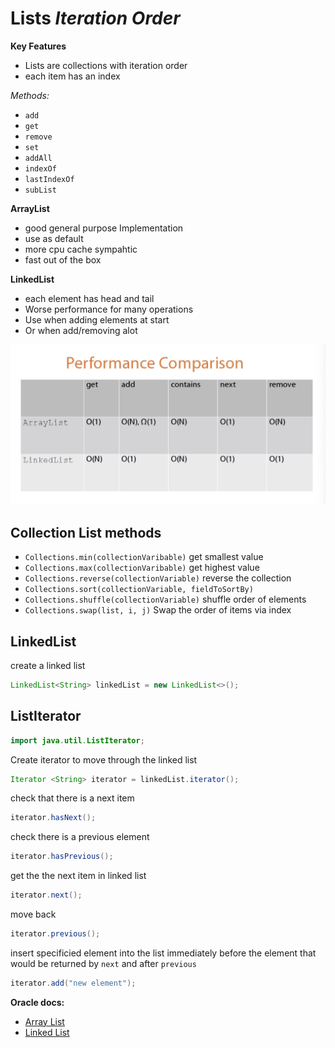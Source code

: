 #  Lists *Iteration Order*

**Key Features**

* Lists are collections with iteration order
* each item has an index

*Methods:*
* `add`
* `get`
* `remove` 
* `set`
* `addAll`
* `indexOf`
* `lastIndexOf`
* `subList`

**ArrayList**
 * good general purpose Implementation 
 * use as default
 * more cpu cache sympahtic
 * fast out of the box
  
**LinkedList**  
* each element has head and tail 
* Worse performance for many operations
* Use when adding elements at start
* Or when add/removing alot

![](performance-comparison.png)

## Collection List methods
- `Collections.min(collectionVaribable)`
    get smallest value
- `Collections.max(collectionVaribable)`
    get highest value
- `Collections.reverse(collectionVariable)`
    reverse the collection
- `Collections.sort(collectionVariable, fieldToSortBy)`    
- `Collections.shuffle(collectionVariable)`
    shuffle order of elements
- `Collections.swap(list, i, j)`
    Swap the order of items via index

## LinkedList

create a linked list 
```java
LinkedList<String> linkedList = new LinkedList<>(); 
```

## ListIterator 

```java
import java.util.ListIterator; 
```

Create iterator to move through the linked list 
```java
Iterator <String> iterator = linkedList.iterator(); 
```
check that there is a next item 
```java
iterator.hasNext(); 
```
check there is a previous element 
```java
iterator.hasPrevious();
```
get the the next item in linked list 
```java
iterator.next(); 
```
move back 
```java
iterator.previous(); 
```
insert specificied element into the list immediately before the element that would be returned by `next` and after `previous`
```java
iterator.add("new element");
```

**Oracle docs:**
- [Array List](https://docs.oracle.com/javase/8/docs/api/java/util/ArrayList.html)
 - [Linked List](https://docs.oracle.com/javase/8/docs/api/java/util/LinkedList.html)
